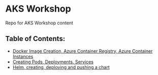 # AKS Workshop
Repo for AKS Workshop content

## Table of Contents:


* [Docker Image Creation, Azure Container Registry, Azure Container Instances](https://github.com/akamenev/aks-workshop/blob/master/docker-images-acr-aci.md)
* [Creating Pods, Deployments, Services](https://github.com/akamenev/aks-workshop/blob/master/creating-pods-deployments-services.md)
* [Helm, creating, deploying and pushing a chart](https://github.com/akamenev/aks-workshop/blob/master/helm-intro.md)
